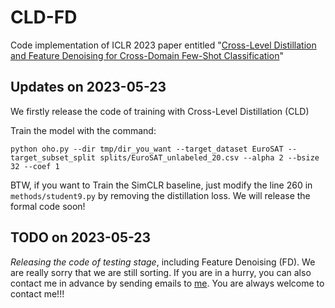 # CLD-FD
Code implementation of ICLR 2023 paper entitled "[Cross-Level Distillation and Feature Denoising for Cross-Domain Few-Shot Classification](https://openreview.net/forum?id=kCeP36h9c2T&referrer=%5Bthe%20profile%20of%20Hao%20ZHENG%5D(%2Fprofile%3Fid%3D~Hao_ZHENG4))"

## Updates on 2023-05-23
We firstly release the code of training with Cross-Level Distillation (CLD)

Train the model with the command:

```
python oho.py --dir tmp/dir_you_want --target_dataset EuroSAT --target_subset_split splits/EuroSAT_unlabeled_20.csv --alpha 2 --bsize 32 --coef 1
```

BTW, if you want to Train the SimCLR baseline, just modify the line 260 in ```methods/student9.py``` by removing the distillation loss. We will release the formal code soon!


## TODO on 2023-05-23

*Releasing the code of testing stage*, including Feature Denoising (FD). We are really sorry that we are still sorting. If you are in a hurry, you can also contact me in advance by sending emails to [me](zheng.h.ad@m.titech.ac.jp). You are always welcome to contact me!!!
